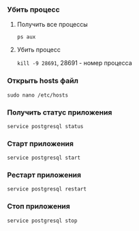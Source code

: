 ### Убить процесс
1. Получить все процессы

    `ps aux`
    
2. Убить процесс

    `kill -9 28691`, 28691 - номер процесса
    
### Открыть hosts файл
`sudo nano /etc/hosts`


### Получить статус приложения
`service postgresql status`


### Старт приложения
`service postgresql start`

### Рестарт приложения
`service postgresql restart`

### Стоп приложения
`service postgresql stop`
